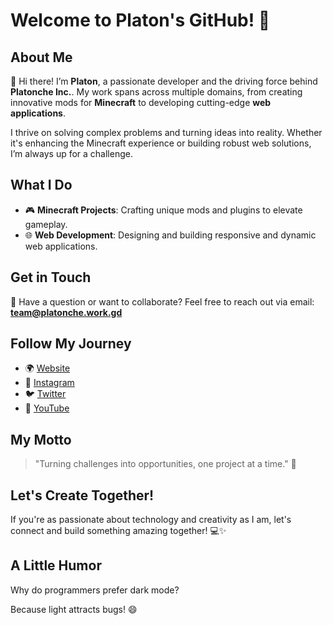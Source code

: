 # Welcome to Platon's GitHub! 🌟

## About Me

👋 Hi there! I’m **Platon**, a passionate developer and the driving force behind **Platonche Inc.**. My work spans across multiple domains, from creating innovative mods for **Minecraft** to developing cutting-edge **web applications**.

I thrive on solving complex problems and turning ideas into reality. Whether it's enhancing the Minecraft experience or building robust web solutions, I’m always up for a challenge.

## What I Do

- 🎮 **Minecraft Projects**: Crafting unique mods and plugins to elevate gameplay.
- 🌐 **Web Development**: Designing and building responsive and dynamic web applications.

## Get in Touch

📧 Have a question or want to collaborate? Feel free to reach out via email: **[team@platonche.work.gd](mailto:team@platonche.work.gd)**

## Follow My Journey

- 🌍 [Website](https://windusik.github.io)
- 📸 [Instagram](https://instagram.com/mrplatonche)
- 🐦 [Twitter](https://x.com/platoncheduck)
- 🎥 [YouTube](https://youtube.com/@mrplatonche)

## My Motto

> "Turning challenges into opportunities, one project at a time." 🚀

## Let's Create Together!

If you're as passionate about technology and creativity as I am, let's connect and build something amazing together! 💻✨

## A Little Humor

Why do programmers prefer dark mode?

Because light attracts bugs! 😄
